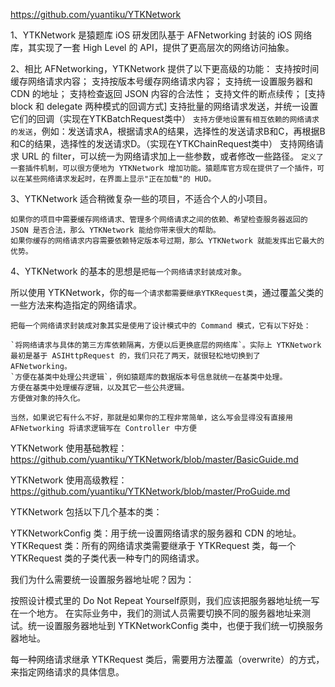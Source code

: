 
https://github.com/yuantiku/YTKNetwork

1、YTKNetwork 是猿题库 iOS 研发团队基于 AFNetworking 封装的 iOS 网络库，其实现了一套 High Level 的 API，提供了更高层次的网络访问抽象。

2、相比 AFNetworking，YTKNetwork 提供了以下更高级的功能：
    支持按时间缓存网络请求内容；
    支持按版本号缓存网络请求内容；
    支持统一设置服务器和 CDN 的地址；
    支持检查返回 JSON 内容的合法性；
    支持文件的断点续传；
    [支持 block 和 delegate 两种模式的回调方式]
    支持批量的网络请求发送，并统一设置它们的回调（实现在YTKBatchRequest类中）
    `支持方便地设置有相互依赖的网络请求的发送`，例如：发送请求A，根据请求A的结果，选择性的发送请求B和C，再根据B和C的结果，选择性的发送请求D。（实现在YTKChainRequest类中）
    支持网络请求 URL 的 filter，可以统一为网络请求加上一些参数，或者修改一些路径。
    `定义了一套插件机制，可以很方便地为 YTKNetwork 增加功能。猿题库官方现在提供了一个插件，可以在某些网络请求发起时，在界面上显示"正在加载"的 HUD。`

3、YTKNetwork 适合稍微复杂一些的项目，不适合个人的小项目。

    如果你的项目中需要缓存网络请求、管理多个网络请求之间的依赖、希望检查服务器返回的 JSON 是否合法，那么 YTKNetwork 能给你带来很大的帮助。
    如果你缓存的网络请求内容需要依赖特定版本号过期，那么 YTKNetwork 就能发挥出它最大的优势。

4、YTKNetwork 的基本的思想是`把每一个网络请求封装成对象`。

所以使用 YTKNetwork，你的`每一个请求都需要继承YTKRequest类`，通过覆盖父类的一些方法来构造指定的网络请求。

    把每一个网络请求封装成对象其实是使用了设计模式中的 Command 模式，它有以下好处：

    `将网络请求与具体的第三方库依赖隔离，方便以后更换底层的网络库`。实际上 YTKNetwork 最初是基于 ASIHttpRequest 的，我们只花了两天，就很轻松地切换到了 AFNetworking。
    `方便在基类中处理公共逻辑`，例如猿题库的数据版本号信息就统一在基类中处理。
    方便在基类中处理缓存逻辑，以及其它一些公共逻辑。
    方便做对象的持久化。

    当然，如果说它有什么不好，那就是如果你的工程非常简单，这么写会显得没有直接用 AFNetworking 将请求逻辑写在 Controller 中方便


YTKNetwork 使用基础教程：
https://github.com/yuantiku/YTKNetwork/blob/master/BasicGuide.md

YTKNetwork 使用高级教程：
https://github.com/yuantiku/YTKNetwork/blob/master/ProGuide.md



YTKNetwork 包括以下几个基本的类：

YTKNetworkConfig 类：用于统一设置网络请求的服务器和 CDN 的地址。
YTKRequest 类：所有的网络请求类需要继承于 YTKRequest 类，每一个YTKRequest 类的子类代表一种专门的网络请求。

我们为什么需要统一设置服务器地址呢？因为：

按照设计模式里的 Do Not Repeat Yourself原则，我们应该把服务器地址统一写在一个地方。
在实际业务中，我们的测试人员需要切换不同的服务器地址来测试。统一设置服务器地址到 YTKNetworkConfig 类中，也便于我们统一切换服务器地址。



每一种网络请求继承 YTKRequest 类后，需要用方法覆盖（overwrite）的方式，来指定网络请求的具体信息。





